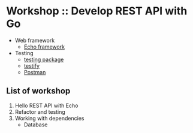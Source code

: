 # Workshop :: Develop REST API with Go
* Web framework
  * [Echo framework](https://echo.labstack.com/)
* Testing
  * [testing package](https://pkg.go.dev/testing)
  * [testify](https://github.com/stretchr/testify)
  * [Postman](https://www.postman.com/downloads/)

## List of workshop
1. Hello REST API with Echo
2. Refactor and testing
3. Working with dependencies
   * Database